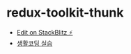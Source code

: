 # redux-toolkit-thunk

- [Edit on StackBlitz ⚡️](https://stackblitz.com/edit/react-vt72we)
- [생활코딩 실습](https://youtu.be/K-3sBc2pUJ4)